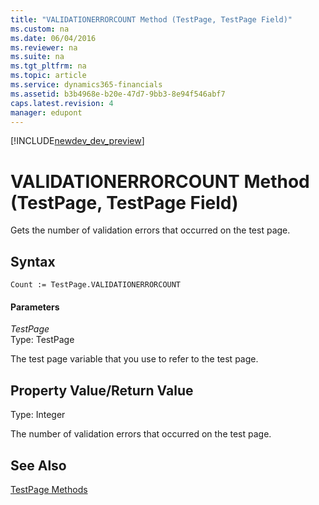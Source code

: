 ```yaml
---
title: "VALIDATIONERRORCOUNT Method (TestPage, TestPage Field)"
ms.custom: na
ms.date: 06/04/2016
ms.reviewer: na
ms.suite: na
ms.tgt_pltfrm: na
ms.topic: article
ms.service: dynamics365-financials
ms.assetid: b3b4968e-b20e-47d7-9bb3-8e94f546abf7
caps.latest.revision: 4
manager: edupont
---
```


[!INCLUDE[newdev_dev_preview](../includes/newdev_dev_preview.md)]

# VALIDATIONERRORCOUNT Method (TestPage, TestPage Field)
Gets the number of validation errors that occurred on the test page.  
  
## Syntax  
  
```  
Count := TestPage.VALIDATIONERRORCOUNT  
```  
  
#### Parameters  
 *TestPage*  
 Type: TestPage  
  
 The test page variable that you use to refer to the test page.  
  
## Property Value/Return Value  
 Type: Integer  
  
 The number of validation errors that occurred on the test page.  
  
## See Also  
 [TestPage Methods](devenv-TestPage-Methods.md)